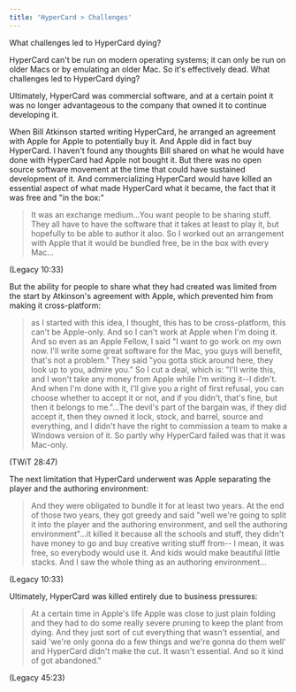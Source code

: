 ```yaml
---
title: 'HyperCard > Challenges'
---
```


What challenges led to HyperCard dying?

HyperCard can't be run on modern operating systems; it can only be run on older Macs or by emulating an older Mac. So it's effectively dead. What challenges led to HyperCard dying?

Ultimately, HyperCard was commercial software, and at a certain point it was no longer advantageous to the company that owned it to continue developing it.

When Bill Atkinson started writing HyperCard, he arranged an agreement with Apple for Apple to potentially buy it. And Apple did in fact buy HyperCard. I haven't found any thoughts Bill shared on what he would have done with HyperCard had Apple not bought it. But there was no open source software movement at the time that could have sustained development of it. And commercializing HyperCard would have killed an essential aspect of what made HyperCard what it became, the fact that it was free and "in the box:"

> It was an exchange medium…You want people to be sharing stuff. They all have to have the software that it takes at least to play it, but hopefully to be able to author it also. So I worked out an arrangement with Apple that it would be bundled free, be in the box with every Mac…

(Legacy 10:33)

But the ability for people to share what they had created was limited from the start by Atkinson's agreement with Apple, which prevented him from making it cross-platform:

> as I started with this idea, I thought, this has to be cross-platform, this can't be Apple-only. And so I can't work at Apple when I'm doing it. And so even as an Apple Fellow, I said "I want to go work on my own now. I'll write some great software for the Mac, you guys will benefit, that's not a problem." They said "you gotta stick around here, they look up to you, admire you." So I cut a deal, which is: "I'll write this, and I won't take any money from Apple while I'm writing it--I didn't. And when I'm done with it, I'll give you a right of first refusal, you can choose whether to accept it or not, and if you didn't, that's fine, but then it belongs to me."…The devil's part of the bargain was, if they did accept it, then they owned it lock, stock, and barrel, source and everything, and I didn't have the right to commission a team to make a Windows version of it. So partly why HyperCard failed was that it was Mac-only.

(TWiT 28:47)

The next limitation that HyperCard underwent was Apple separating the player and the authoring environment:

> And they were obligated to bundle it for at least two years. At the end of those two years, they got greedy and said "well we're going to split it into the player and the authoring environment, and sell the authoring environment"…it killed it because all the schools and stuff, they didn't have money to go and buy creative writing stuff from-- I mean, it was free, so everybody would use it. And kids would make beautiful little stacks. And I saw the whole thing as an authoring environment…

(Legacy 10:33)

Ultimately, HyperCard was killed entirely due to business pressures:

> At a certain time in Apple's life Apple was close to just plain folding and they had to do some really severe pruning to keep the plant from dying. And they just sort of cut everything that wasn't essential, and said 'we're only gonna do a few things and we're gonna do them well' and HyperCard didn't make the cut. It wasn't essential. And so it kind of got abandoned."

(Legacy 45:23)
